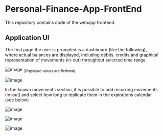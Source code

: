 # Personal-Finance-App-FrontEnd
This repository contains code of the webapp frontend.


## Application UI
The first page the user is prompted is a dashboard (like the following), where actual balances are displayed, including debits, credits and graphical representation of movements (in-out) throughout selected time range.

![image](https://user-images.githubusercontent.com/88085267/232498783-372fde25-5de6-4171-abd5-16c74203fd02.png)
<sub>(Displayed values are fictional)</sub>

![image](https://user-images.githubusercontent.com/88085267/232502974-e5d21b49-4c64-4b77-b18d-7f910a84cf6d.png)

In the known movements section, it is possible to add recurring movements (in-out) and select how long to replicate them in the expirations calendar (see below)

![image](https://user-images.githubusercontent.com/88085267/232505142-aabfbcbd-e016-44fb-b1a4-f68db0970374.png)

![image](https://user-images.githubusercontent.com/88085267/232505439-a5e1bbd9-995d-4346-b068-5174c6ff68f2.png)

![image](https://user-images.githubusercontent.com/88085267/232505911-ffd36a4f-4aa1-4f56-bdb9-c640866f6731.png)


